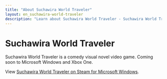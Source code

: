```yaml
---
title: "About Suchawira World Traveler"
layout: en_suchawira-world-traveler
description: "Learn about Suchawira World Traveler - Suchawira World Traveler is a comedy visual novel video game. Coming soon to Microsoft Windows and Xbox One."
---
```

# Suchawira World Traveler

Suchawira World Traveler is a comedy visual novel video game. Coming soon to Microsoft Windows and Xbox One.

View [Suchawira World Traveler on Steam for Microsoft Windows](https://store.steampowered.com/app/1007380/Suchawira_World_Traveler/).		